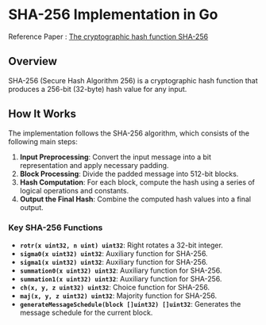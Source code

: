 # SHA-256 Implementation in Go

Reference Paper : [The cryptographic hash function SHA-256](https://helix.stormhub.org/papers/SHA-256.pdf)

## Overview

SHA-256 (Secure Hash Algorithm 256) is a cryptographic hash function that produces a 256-bit (32-byte) hash value for any input. 

## How It Works

The implementation follows the SHA-256 algorithm, which consists of the following main steps:

1. **Input Preprocessing**: Convert the input message into a bit representation and apply necessary padding.
2. **Block Processing**: Divide the padded message into 512-bit blocks.
3. **Hash Computation**: For each block, compute the hash using a series of logical operations and constants.
4. **Output the Final Hash**: Combine the computed hash values into a final output.



### Key SHA-256 Functions

- **`rotr(x uint32, n uint) uint32`**: Right rotates a 32-bit integer.
- **`sigma0(x uint32) uint32`**: Auxiliary function for SHA-256.
- **`sigma1(x uint32) uint32`**: Auxiliary function for SHA-256.
- **`summation0(x uint32) uint32`**: Auxiliary function for SHA-256.
- **`summation1(x uint32) uint32`**: Auxiliary function for SHA-256.
- **`ch(x, y, z uint32) uint32`**: Choice function for SHA-256.
- **`maj(x, y, z uint32) uint32`**: Majority function for SHA-256.
- **`generateMessageSchedule(block []uint32) []uint32`**: Generates the message schedule for the current block.





